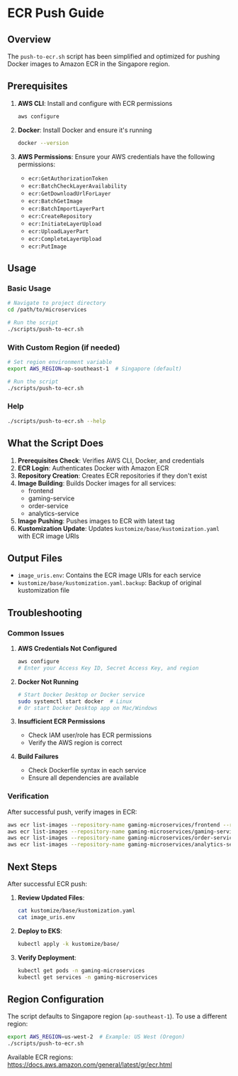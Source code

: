 # ECR Push Guide

## Overview
The `push-to-ecr.sh` script has been simplified and optimized for pushing Docker images to Amazon ECR in the Singapore region.

## Prerequisites
1. **AWS CLI**: Install and configure with ECR permissions
   ```bash
   aws configure
   ```

2. **Docker**: Install Docker and ensure it's running
   ```bash
   docker --version
   ```

3. **AWS Permissions**: Ensure your AWS credentials have the following permissions:
   - `ecr:GetAuthorizationToken`
   - `ecr:BatchCheckLayerAvailability`
   - `ecr:GetDownloadUrlForLayer`
   - `ecr:BatchGetImage`
   - `ecr:BatchImportLayerPart`
   - `ecr:CreateRepository`
   - `ecr:InitiateLayerUpload`
   - `ecr:UploadLayerPart`
   - `ecr:CompleteLayerUpload`
   - `ecr:PutImage`

## Usage

### Basic Usage
```bash
# Navigate to project directory
cd /path/to/microservices

# Run the script
./scripts/push-to-ecr.sh
```

### With Custom Region (if needed)
```bash
# Set region environment variable
export AWS_REGION=ap-southeast-1  # Singapore (default)

# Run the script
./scripts/push-to-ecr.sh
```

### Help
```bash
./scripts/push-to-ecr.sh --help
```

## What the Script Does

1. **Prerequisites Check**: Verifies AWS CLI, Docker, and credentials
2. **ECR Login**: Authenticates Docker with Amazon ECR
3. **Repository Creation**: Creates ECR repositories if they don't exist
4. **Image Building**: Builds Docker images for all services:
   - frontend
   - gaming-service
   - order-service
   - analytics-service
5. **Image Pushing**: Pushes images to ECR with latest tag
6. **Kustomization Update**: Updates `kustomize/base/kustomization.yaml` with ECR image URIs

## Output Files

- `image_uris.env`: Contains the ECR image URIs for each service
- `kustomize/base/kustomization.yaml.backup`: Backup of original kustomization file

## Troubleshooting

### Common Issues

1. **AWS Credentials Not Configured**
   ```bash
   aws configure
   # Enter your Access Key ID, Secret Access Key, and region
   ```

2. **Docker Not Running**
   ```bash
   # Start Docker Desktop or Docker service
   sudo systemctl start docker  # Linux
   # Or start Docker Desktop app on Mac/Windows
   ```

3. **Insufficient ECR Permissions**
   - Check IAM user/role has ECR permissions
   - Verify the AWS region is correct

4. **Build Failures**
   - Check Dockerfile syntax in each service
   - Ensure all dependencies are available

### Verification

After successful push, verify images in ECR:
```bash
aws ecr list-images --repository-name gaming-microservices/frontend --region ap-southeast-1
aws ecr list-images --repository-name gaming-microservices/gaming-service --region ap-southeast-1
aws ecr list-images --repository-name gaming-microservices/order-service --region ap-southeast-1
aws ecr list-images --repository-name gaming-microservices/analytics-service --region ap-southeast-1
```

## Next Steps

After successful ECR push:

1. **Review Updated Files**:
   ```bash
   cat kustomize/base/kustomization.yaml
   cat image_uris.env
   ```

2. **Deploy to EKS**:
   ```bash
   kubectl apply -k kustomize/base/
   ```

3. **Verify Deployment**:
   ```bash
   kubectl get pods -n gaming-microservices
   kubectl get services -n gaming-microservices
   ```

## Region Configuration

The script defaults to Singapore region (`ap-southeast-1`). To use a different region:

```bash
export AWS_REGION=us-west-2  # Example: US West (Oregon)
./scripts/push-to-ecr.sh
```

Available ECR regions: https://docs.aws.amazon.com/general/latest/gr/ecr.html
